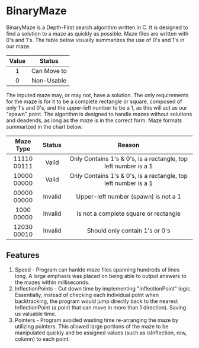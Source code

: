 # BinaryMaze
BinaryMaze is a Depth-First search algorithm written in C. It is designed to find a 
solution to a maze as quickly as possible. Maze files are written with 0's and 1's. 
The table below visually summarizes the use of 0's and 1's in our maze.

| Value | Status      |
| :---: | :----:      |
| 1     | Can Move to |
| 0     | Non-Usable  |

The inputed maze may, or may not, have a solution. The only requirements for the maze is for
it to be a complete rectangle or square, composed of only 1's and 0's, and the upper-left 
number to be a 1, as this will act as our "spawn" point. The algorithm is designed to 
handle mazes without solutions and deadends, as long as the maze is in the correct form. 
Maze formats summarized in the chart below.

| Maze Type        | Status  | Reason |
| :-----:          | :----:  | :----: |
| 11110 <br> 00111 | Valid   | Only Contains 1's & 0's, is a rectangle, top left number is a 1 |
| 10000 <br> 00000 | Valid   | Only Contains 1's & 0's, is a rectangle, top left number is a 1 |
| 00000 <br> 00000 | Invalid | Upper-left number (spawn) is not a 1                            |
| 1000  <br> 00000 | Invalid | Is not a complete square or rectangle                           |
| 12030 <br> 00010 | Invalid | Should only contain 1's or 0's                                  |


## Features
1. Speed - Program can hanlde maze files spanning hundreds of lines long. A large emphasis
           was placed on being able to output answers to the mazes within milliseconds. 
2. InflectionPoints - Cut down time by implementing "InflectionPoint" logic. Essentially, 
                      instead of checking each individual point when backtracking, the program
                      would jump directly back to the nearest InflectionPoint (a point that
                      can move in more than 1 direction). Saving us valuable time. 
3. Pointers - Program avoided wasting time re-arranging the maze by utilizing pointers. 
              This allowed large portions of the maze to be manipulated quickly and be assigned
              values (such as isInflection, row, column) to each point. 
